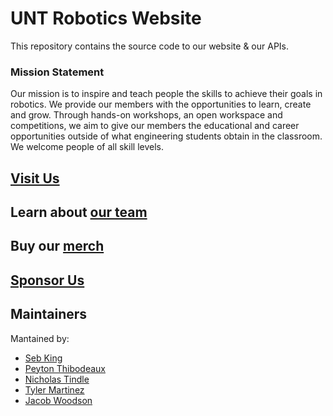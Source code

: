 # UNT Robotics Website

This repository contains the source code to our website & our APIs.

### Mission Statement
Our mission is to inspire and teach people the skills to achieve their goals in robotics. We provide our members with the opportunities to learn, create and grow. Through hands-on workshops, an open workspace and competitions, we aim to give our members the educational and career opportunities outside of what engineering students obtain in the classroom. We welcome people of all skill levels.

## [Visit Us](http://www.untrobotics.com)

## Learn about [our team](https://www.untrobotics.com/our-team)


## Buy our [merch](https://www.untrobotics.com/merch/)

## [Sponsor Us](https://www.untrobotics.com/sponsorships/)

## Maintainers
Mantained by:
* [Seb King](https://github.com/sebastian-king)
* [Peyton Thibodeaux](https://github.com/peyton232)
* [Nicholas Tindle](https://github.com/ntindle)
* [Tyler Martinez](https://github.com/TylerAdamMartinez)
* [Jacob Woodson](https://github.com/ASpaceDuck)
